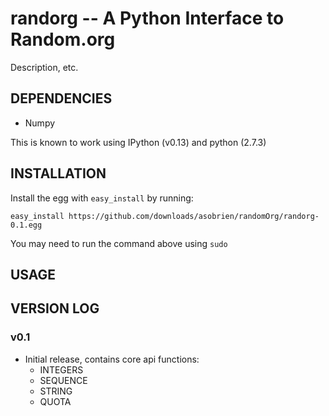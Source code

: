 randorg --  A Python Interface to Random.org
==================

Description, etc.


DEPENDENCIES
----------
* Numpy

This is known to work using IPython (v0.13) and python (2.7.3)


INSTALLATION
----------
Install the egg with `easy_install` by running:

	easy_install https://github.com/downloads/asobrien/randomOrg/randorg-0.1.egg
	
You may need to run the command above using `sudo`


USAGE
----


VERSION LOG
---------

### v0.1 ###
* Initial release, contains core api functions:
	- INTEGERS
	- SEQUENCE
	- STRING
    - QUOTA